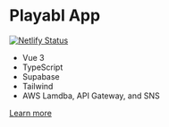 # Playabl App

[![Netlify Status](https://api.netlify.com/api/v1/badges/c19435da-a748-4a26-ac5c-9d6502f5ac98/deploy-status)](https://app.netlify.com/sites/playabl/deploys)

- Vue 3
- TypeScript
- Supabase
- Tailwind
- AWS Lamdba, API Gateway, and SNS

[Learn more](https://playabl.io)
